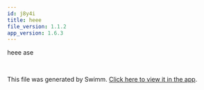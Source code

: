 ```yaml
---
id: j8y4i
title: heee
file_version: 1.1.2
app_version: 1.6.3
---
```


heee ase

<br/>

This file was generated by Swimm. [Click here to view it in the app](https://swimm-web-app.web.app/repos/Z2l0aHViJTNBJTNBU2tldGNoJTNBJTNBYXNhZmNobg==/docs/j8y4i).
